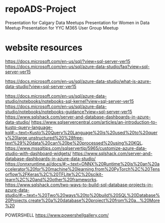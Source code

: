 # repoADS-Project

Presentation for Calgary Data Meetups
Presentation for Women in Data Meetup
Presentation for YYC M365 User Group Meetup

# website resources

https://docs.microsoft.com/en-us/sql/?view=sql-server-ver15
https://docs.microsoft.com/en-us/sql/azure-data-studio/faq?view=sql-server-ver15

https://docs.microsoft.com/en-us/sql/azure-data-studio/what-is-azure-data-studio?view=sql-server-ver15

https://docs.microsoft.com/en-us/sql/azure-data-studio/notebooks/notebooks-sql-kernel?view=sql-server-ver15
https://docs.microsoft.com/en-us/sql/azure-data-studio/notebooks/notebooks-guidance?view=sql-server-ver15
https://www.sqlshack.com/server-and-database-dashboards-in-azure-data-studio/
https://www.sqlservercentral.com/articles/an-introduction-to-kusto-query-language-kql#:~:text=Kusto%20Query%20Language%20is%20used%20to%20query%20large,unstructured%20%28free-text%29%20data%20can%20be%20processed%20using%20KQL.
https://www.mssqltips.com/sqlservertip/5965/customize-azure-data-studio-with-dashboard-widgets/
https://www.sqlshack.com/server-and-database-dashboards-in-azure-data-studio/
https://onnxruntime.ai/docs/#:~:text=ONNX%20Runtime%20is%20an%20accelerator%20for%20machine%20learning,from%20PyTorch%2C%20Tensorflow%2FKeras%2C%20TFLite%2C%20scikit-learn%2C%20and%20other%20frameworks.
https://www.sqlshack.com/two-ways-to-build-sql-database-projects-in-azure-data-studio/#:~:text=%20Two%20ways%20to%20build%20SQL%20Database%20Projects,create%20a%20database%20project%20from%20a...%20More%20

POWERSHELL
https://www.powershellgallery.com/
